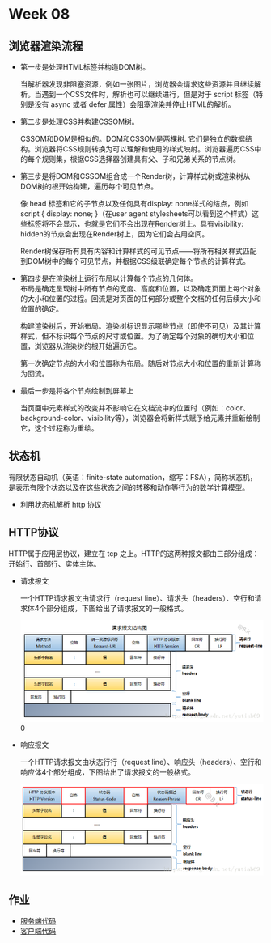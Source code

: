 # Week 08

## 浏览器渲染流程

* 第一步是处理HTML标签并构造DOM树。
  
  当解析器发现非阻塞资源，例如一张图片，浏览器会请求这些资源并且继续解析。当遇到一个CSS文件时，解析也可以继续进行，但是对于 script 标签（特别是没有 async 或者 defer 属性）会阻塞渲染并停止HTML的解析。

* 第二步是处理CSS并构建CSSOM树。  

  CSSOM和DOM是相似的。DOM和CSSOM是两棵树. 它们是独立的数据结构。浏览器将CSS规则转换为可以理解和使用的样式映射。浏览器遍历CSS中的每个规则集，根据CSS选择器创建具有父、子和兄弟关系的节点树。

* 第三步是将DOM和CSSOM组合成一个Render树，计算样式树或渲染树从DOM树的根开始构建，遍历每个可见节点。

  像 head 标签和它的子节点以及任何具有display: none样式的结点，例如script { display: none; }（在user agent stylesheets可以看到这个样式）这些标签将不会显示，也就是它们不会出现在Render树上。具有visibility: hidden的节点会出现在Render树上，因为它们会占用空间。  

  Render树保存所有具有内容和计算样式的可见节点——将所有相关样式匹配到DOM树中的每个可见节点，并根据CSS级联确定每个节点的计算样式。

* 第四步是在渲染树上运行布局以计算每个节点的几何体。  
  布局是确定呈现树中所有节点的宽度、高度和位置，以及确定页面上每个对象的大小和位置的过程。回流是对页面的任何部分或整个文档的任何后续大小和位置的确定。  

  构建渲染树后，开始布局。渲染树标识显示哪些节点（即使不可见）及其计算样式，但不标识每个节点的尺寸或位置。为了确定每个对象的确切大小和位置，浏览器从渲染树的根开始遍历它。  

  第一次确定节点的大小和位置称为布局。随后对节点大小和位置的重新计算称为回流。

* 最后一步是将各个节点绘制到屏幕上
  
  当页面中元素样式的改变并不影响它在文档流中的位置时（例如：color、background-color、visibility等），浏览器会将新样式赋予给元素并重新绘制它，这个过程称为重绘。

## 状态机

有限状态自动机（英语：finite-state automation，缩写：FSA），简称状态机，是表示有限个状态以及在这些状态之间的转移和动作等行为的数学计算模型。  

* 利用状态机解析 http 协议

## HTTP协议

HTTP属于应用层协议，建立在 tcp 之上。HTTP的这两种报文都由三部分组成：开始行、首部行、实体主体。

* 请求报文

  一个HTTP请求报文由请求行（request line）、请求头（headers）、空行和请求体4个部分组成，下图给出了请求报文的一般格式。

  ![请求报文](./request.png)
  0
* 响应报文
  
  一个HTTP请求报文由状态行行（request line）、响应头（headers）、空行和响应体4个部分组成，下图给出了请求报文的一般格式。
  
  ![响应报文](./response.png)

## 作业

* [服务端代码](./toy-browser/server.js)
* [客户端代码](./toy-browser/client.js)
